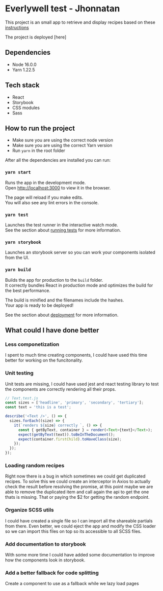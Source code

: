 # Everlywell test - Jhonnatan

This project is an small app to retrieve and display recipes based on these [instructions](https://github.com/EverlyWell/react-challenge)

The project is deployed [here]

## Dependencies

- Node 16.0.0
- Yarn 1.22.5

## Tech stack

- React
- Storybook
- CSS modules
- Sass

## How to run the project

- Make sure you are using the correct node version
- Make sure you are using the correct Yarn version
- Run `yarn` in the root folder

After all the dependencies are installed you can run:

### `yarn start`

Runs the app in the development mode.\
Open [http://localhost:3000](http://localhost:3000) to view it in the browser.

The page will reload if you make edits.\
You will also see any lint errors in the console.

### `yarn test`

Launches the test runner in the interactive watch mode.\
See the section about [running tests](https://facebook.github.io/create-react-app/docs/running-tests) for more information.

### `yarn storybook`

Launches an storybook server so you can work your components isolated from the UI.

### `yarn build`

Builds the app for production to the `build` folder.\
It correctly bundles React in production mode and optimizes the build for the best performance.

The build is minified and the filenames include the hashes.\
Your app is ready to be deployed!

See the section about [deployment](https://facebook.github.io/create-react-app/docs/deployment) for more information.

## What could I have done better

### Less componetization

I spent to much time creating components, I could have used this time better for working on the funcitonality.

### Unit testing

Unit tests are missing, I could have used jest and react testing library to test the components are correctly rendering all their props.

```js
// Text.test.js
const sizes = ['headline', 'primary', 'secondary', 'tertiary'];
const text = 'this is a test';

describe('<Text />', () => {
  sizes.forEach((size) => {
    it(`renders ${size} correctly `, () => {
      const { getByText, container } = render(<Text>{text}</Text>);
      expect(getByText(text)).toBeInTheDocument();
      expect(container.firstChild).toHaveClass(size);
    });
  });
});
```

### Loading random recipes

Right now there is a bug in which sometimes we could get duplicated recipes. To solve this we could create an interceptor in Axios to actually check the result before resolving the promise, at this point maybe we are able to remove the duplicated item and call again the api to get the one thats is missing. That or paying the $2 for getting the random endpoint.

### Organize SCSS utils

I could have created a single file so I can import all the shareable partials from there. Even better, we could eject the app and modify the CSS loader so we can import this files on top so its accessible to all SCSS files.

### Add documentation to storybook

With some more time I could have added some documentation to improve how the components look in storybook.

### Add a better fallback for code splitting

Create a component to use as a fallback while we lazy load pages
